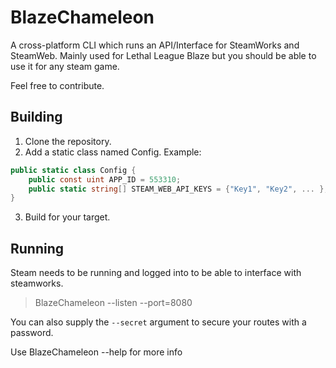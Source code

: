 # BlazeChameleon
A cross-platform CLI which runs an API/Interface for SteamWorks and SteamWeb. 
Mainly used for Lethal League Blaze but you should be able to use it for any steam game.

Feel free to contribute.

## Building
1. Clone the repository.
2. Add a static class named Config. Example:
```csharp
public static class Config {
    public const uint APP_ID = 553310; 
    public static string[] STEAM_WEB_API_KEYS = {"Key1", "Key2", ... };
}
```
3. Build for your target.


## Running
Steam needs to be running and logged into to be able to interface with steamworks.
> BlazeChameleon --listen --port=8080

You can also supply the ``--secret`` argument to secure your routes with a password.

Use BlazeChameleon --help for more info

